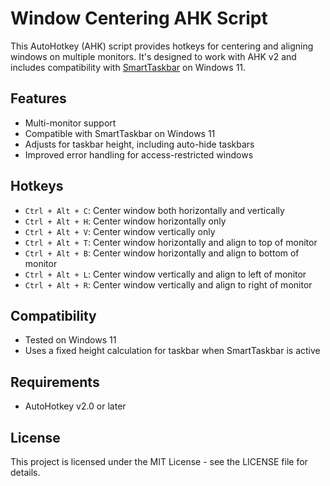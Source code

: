 # Window Centering AHK Script

This AutoHotkey (AHK) script provides hotkeys for centering and aligning windows on multiple monitors. It's designed to work with AHK v2 and includes compatibility with [SmartTaskbar](https://github.com/Oliviaophia/SmartTaskbar) on Windows 11.

## Features

- Multi-monitor support
- Compatible with SmartTaskbar on Windows 11
- Adjusts for taskbar height, including auto-hide taskbars
- Improved error handling for access-restricted windows

## Hotkeys

- `Ctrl + Alt + C`: Center window both horizontally and vertically
- `Ctrl + Alt + H`: Center window horizontally only
- `Ctrl + Alt + V`: Center window vertically only
- `Ctrl + Alt + T`: Center window horizontally and align to top of monitor
- `Ctrl + Alt + B`: Center window horizontally and align to bottom of monitor
- `Ctrl + Alt + L`: Center window vertically and align to left of monitor
- `Ctrl + Alt + R`: Center window vertically and align to right of monitor

## Compatibility

- Tested on Windows 11
- Uses a fixed height calculation for taskbar when SmartTaskbar is active

## Requirements

- AutoHotkey v2.0 or later

## License

This project is licensed under the MIT License - see the LICENSE file for details.